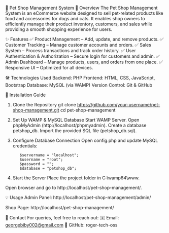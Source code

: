🐾 Pet Shop Management System
📌 Overview
The Pet Shop Management System is an eCommerce website designed to sell pet-related products like food and accessories for dogs and cats. It enables shop owners to efficiently manage their product inventory, customers, and sales while providing a smooth shopping experience for users.

✨ Features
✅ Product Management – Add, update, and remove products.
✅ Customer Tracking – Manage customer accounts and orders.
✅ Sales System – Process transactions and track order history.
✅ User Authentication & Authorization – Secure login for customers and admin.
✅ Admin Dashboard – Manage products, users, and orders from one place.
✅ Responsive UI – Optimized for all devices.

🛠️ Technologies Used
Backend: PHP
Frontend: HTML, CSS, JavaScript, Bootstrap
Database: MySQL (via WAMP)
Version Control: Git & GitHub

🚀 Installation Guide
1. Clone the Repository
          git clone https://github.com/your-username/pet-shop-management.git
          cd pet-shop-management
2. Set Up WAMP & MySQL Database
          Start WAMP Server.
          Open phpMyAdmin (http://localhost/phpmyadmin).
          Create a database petshop_db.
          Import the provided SQL file (petshop_db.sql).

3. Configure Database Connection
Open config.php and update MySQL credentials:

          $servername = "localhost";
          $username = "root";
          $password = "";
          $database = "petshop_db";
   
5. Start the Server
Place the project folder in C:\wamp64\www\.

Open browser and go to http://localhost/pet-shop-management/.


💡 Usage
Admin Panel: http://localhost/pet-shop-management/admin/

Shop Page: http://localhost/pet-shop-management/



📧 Contact
For queries, feel free to reach out:
✉️ Email: georgebiby002@gmail.com
🐙 GitHub: roger-tech-oss

